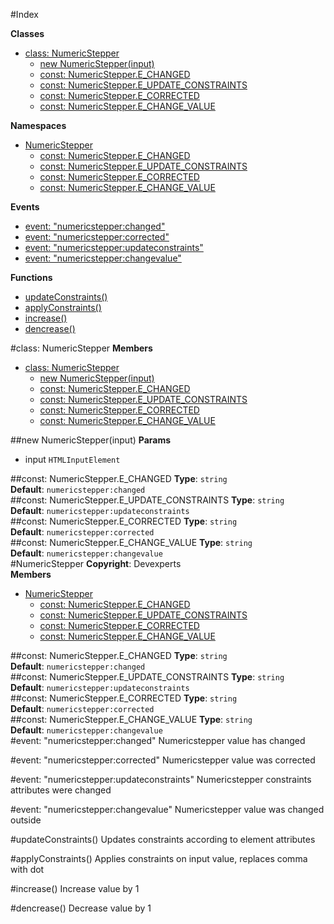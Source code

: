 #Index

**Classes**

* [class: NumericStepper](#NumericStepper)
  * [new NumericStepper(input)](#new_NumericStepper)
  * [const: NumericStepper.E_CHANGED](#NumericStepper.E_CHANGED)
  * [const: NumericStepper.E_UPDATE_CONSTRAINTS](#NumericStepper.E_UPDATE_CONSTRAINTS)
  * [const: NumericStepper.E_CORRECTED](#NumericStepper.E_CORRECTED)
  * [const: NumericStepper.E_CHANGE_VALUE](#NumericStepper.E_CHANGE_VALUE)

**Namespaces**

* [NumericStepper](#NumericStepper)
  * [const: NumericStepper.E_CHANGED](#NumericStepper.E_CHANGED)
  * [const: NumericStepper.E_UPDATE_CONSTRAINTS](#NumericStepper.E_UPDATE_CONSTRAINTS)
  * [const: NumericStepper.E_CORRECTED](#NumericStepper.E_CORRECTED)
  * [const: NumericStepper.E_CHANGE_VALUE](#NumericStepper.E_CHANGE_VALUE)

**Events**

* [event: "numericstepper:changed"](#numericstepper_changed)
* [event: "numericstepper:corrected"](#numericstepper_corrected)
* [event: "numericstepper:updateconstraints"](#numericstepper_updateconstraints)
* [event: "numericstepper:changevalue"](#numericstepper_changevalue)

**Functions**

* [updateConstraints()](#updateConstraints)
* [applyConstraints()](#applyConstraints)
* [increase()](#increase)
* [dencrease()](#dencrease)
 
<a name="NumericStepper"></a>
#class: NumericStepper
**Members**

* [class: NumericStepper](#NumericStepper)
  * [new NumericStepper(input)](#new_NumericStepper)
  * [const: NumericStepper.E_CHANGED](#NumericStepper.E_CHANGED)
  * [const: NumericStepper.E_UPDATE_CONSTRAINTS](#NumericStepper.E_UPDATE_CONSTRAINTS)
  * [const: NumericStepper.E_CORRECTED](#NumericStepper.E_CORRECTED)
  * [const: NumericStepper.E_CHANGE_VALUE](#NumericStepper.E_CHANGE_VALUE)

<a name="new_NumericStepper"></a>
##new NumericStepper(input)
**Params**

- input `HTMLInputElement`  

<a name="NumericStepper.E_CHANGED"></a>
##const: NumericStepper.E_CHANGED
**Type**: `string`  
**Default**: `numericstepper:changed`  
<a name="NumericStepper.E_UPDATE_CONSTRAINTS"></a>
##const: NumericStepper.E_UPDATE_CONSTRAINTS
**Type**: `string`  
**Default**: `numericstepper:updateconstraints`  
<a name="NumericStepper.E_CORRECTED"></a>
##const: NumericStepper.E_CORRECTED
**Type**: `string`  
**Default**: `numericstepper:corrected`  
<a name="NumericStepper.E_CHANGE_VALUE"></a>
##const: NumericStepper.E_CHANGE_VALUE
**Type**: `string`  
**Default**: `numericstepper:changevalue`  
<a name="NumericStepper"></a>
#NumericStepper
**Copyright**: Devexperts  
**Members**

* [NumericStepper](#NumericStepper)
  * [const: NumericStepper.E_CHANGED](#NumericStepper.E_CHANGED)
  * [const: NumericStepper.E_UPDATE_CONSTRAINTS](#NumericStepper.E_UPDATE_CONSTRAINTS)
  * [const: NumericStepper.E_CORRECTED](#NumericStepper.E_CORRECTED)
  * [const: NumericStepper.E_CHANGE_VALUE](#NumericStepper.E_CHANGE_VALUE)

<a name="NumericStepper.E_CHANGED"></a>
##const: NumericStepper.E_CHANGED
**Type**: `string`  
**Default**: `numericstepper:changed`  
<a name="NumericStepper.E_UPDATE_CONSTRAINTS"></a>
##const: NumericStepper.E_UPDATE_CONSTRAINTS
**Type**: `string`  
**Default**: `numericstepper:updateconstraints`  
<a name="NumericStepper.E_CORRECTED"></a>
##const: NumericStepper.E_CORRECTED
**Type**: `string`  
**Default**: `numericstepper:corrected`  
<a name="NumericStepper.E_CHANGE_VALUE"></a>
##const: NumericStepper.E_CHANGE_VALUE
**Type**: `string`  
**Default**: `numericstepper:changevalue`  
<a name="numericstepper_changed"></a>
#event: "numericstepper:changed"
Numericstepper value has changed

<a name="numericstepper_corrected"></a>
#event: "numericstepper:corrected"
Numericstepper value was corrected

<a name="numericstepper_updateconstraints"></a>
#event: "numericstepper:updateconstraints"
Numericstepper constraints attributes were changed

<a name="numericstepper_changevalue"></a>
#event: "numericstepper:changevalue"
Numericstepper value was changed outside

<a name="updateConstraints"></a>
#updateConstraints()
Updates constraints according to element attributes

<a name="applyConstraints"></a>
#applyConstraints()
Applies constraints on input value, replaces comma with dot

<a name="increase"></a>
#increase()
Increase value by 1

<a name="dencrease"></a>
#dencrease()
Decrease value by 1


